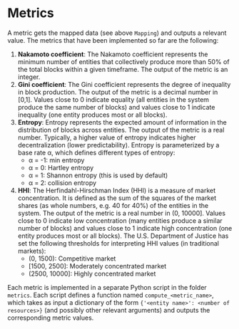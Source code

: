 # Metrics

A metric gets the mapped data (see above `Mapping`) and outputs a relevant value.
The metrics that have been implemented so far are the following:

1. **Nakamoto coefficient**: The Nakamoto coefficient represents the minimum number of entities that
collectively produce more than 50% of the total blocks within a given timeframe. The output of the metric is an
integer.
2. **Gini coefficient**: The Gini coefficient represents the degree of inequality in block production. The
output of the metric is a decimal number in [0,1]. Values close to 0 indicate equality (all entities in
the system produce the same number of blocks) and values close to 1 indicate inequality (one entity
produces most or all blocks).
3. **Entropy**: Entropy represents the expected amount of information in the distribution of blocks across entities.
The output of the metric is a real number. Typically, a higher value of entropy indicates higher decentralization
(lower predictability). Entropy is parameterized by a base rate α, which defines different types of entropy: 
   - α = -1: min entropy
   - α = 0: Hartley entropy
   - α = 1: Shannon entropy (this is used by default)
   - α = 2: collision entropy
4. **HHI**: The Herfindahl-Hirschman Index (HHI) is a measure of market concentration. It is defined as the sum of the
squares of the market shares (as whole numbers, e.g. 40 for 40%) of the entities in the system. The output of the metric
is a real number in (0, 10000]. Values close to 0 indicate low concentration (many entities produce a similar number of
blocks) and values close to 1 indicate high concentration (one entity produces most or all blocks). 
The U.S. Department of Justice has set the following thresholds for interpreting HHI values (in traditional markets):
    - (0, 1500): Competitive market
    - [1500, 2500]: Moderately concentrated market
    - (2500, 10000]: Highly concentrated market

Each metric is implemented in a separate Python script in the folder `metrics`. Each script defines a function named `compute_<metric_name>`, which takes as input a dictionary of the form `{'<entity name>': <number of resources>}` (and possibly other relevant arguments) and outputs the corresponding metric values.
